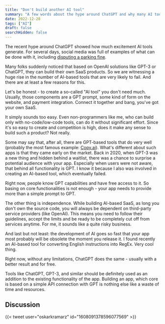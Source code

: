```yaml
---
title: "Don't build another AI tool"
summary: "A few words about the hype around ChatGPT and why many AI tools are likely to fail."
date: 2022-12-28
tags: ["AI"]
draft: false
searchHidden: false
---
```

The recent hype around ChatGPT showed how much excitement AI tools generate. For several days, social media was full of examples of what can be done with it, including [disputing a parking fine](https://notesbylex.com/disputing-a-parking-fine-with-chatgpt.html).

Many folks suddenly noticed that based on OpenAI solutions like GPT-3 or ChatGPT, they can build their own SaaS products. So we are witnessing a huge rise in the number of AI-based tools that are very likely to fail. And there are at least a few reasons for this.

Let's be honest - to create a so-called "AI tool" you don't need much. Usually, those components are a GPT prompt, some kind of form on the website, and payment integration. Connect it together and bang, you've got your own SaaS. 

It simply sounds too easy. Even non-programmers like me, who can build only with no-code/low-code tools, can do it without significant effort. Since it's so easy to create and competition is high, does it make any sense to build such a product? Not really. 

Some may say that, after all, there are GPT-based tools that do very well (probably the most famous example: [Copy.ai](https://www.copy.ai/)). What's different about such apps is that they came early on the market. Back in 2020, when GPT-3 was a new thing and hidden behind a waitlist, there was a chance to surprise a potential audience with your app. Especially when users were not aware, that behind all functionality is GPT. I know it because I also was involved in creating an AI-based tool, which eventually failed. 

Right now, people know GPT capabilities and have free access to it. So basing on core functionalities is not enough - your app needs to provide more than a simple prompt to GPT.

The other thing is independence. While building AI-based SaaS, as long you don't own the source code, you will always be dependent on third-party service providers (like OpenAI). This means you need to follow their guidelines, accept the limits and be ready to be completely cut off from services anytime. For me, it sounds like a quite risky business.

And last but not least: the development of AI goes so fast that your app most probably will be obsolete the moment you release it. I found recently an AI-based tool for converting English instructions into RegEx. Very cool thing. 

Right now, without any limitations, ChatGPT does the same - usually with a better result and for free. 

Tools like ChatGPT, GPT-3, and similar should be definitely used as an addition to the existing functionality of the app. Building an app, which core is based on a simple API connection with GPT is nothing else like a waste of time and resources. 

## Discussion

{{< tweet user="oskarkramarz" id="1608091378596077569" >}}